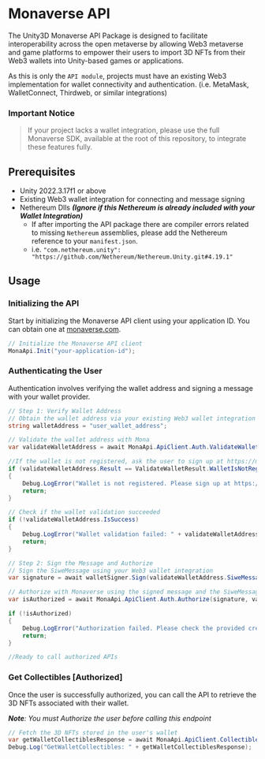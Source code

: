 # Monaverse API

The Unity3D Monaverse API Package is designed to facilitate interoperability across the open metaverse by allowing Web3 metaverse and game platforms to empower their users to import 3D NFTs from their Web3 wallets into Unity-based games or applications. 

As this is only the `API module`, projects must have an existing Web3 implementation for wallet connectivity and authentication. 
(i.e. MetaMask, WalletConnect, Thirdweb, or similar integrations)

### Important Notice

> If your project lacks a wallet integration, please use the full Monaverse SDK, available at the root of this repository, to integrate these features fully.

## Prerequisites

- Unity 2022.3.17f1 or above
- Existing Web3 wallet integration for connecting and message signing
- Nethereum Dlls _**(Ignore if this Nethereum is already included with your Wallet Integration)**_
  - If after importing the API package there are compiler errors related to missing `Nethereum` assemblies, please add the Nethereum reference to your `manifest.json`. 
  - i.e. `"com.nethereum.unity": "https://github.com/Nethereum/Nethereum.Unity.git#4.19.1"`

## Usage

### Initializing the API
Start by initializing the Monaverse API client using your application ID. You can obtain one at [monaverse.com](https://monaverse.com).

```csharp
// Initialize the Monaverse API client
MonaApi.Init("your-application-id");
```

### Authenticating the User
Authentication involves verifying the wallet address and signing a message with your wallet provider.

```csharp
// Step 1: Verify Wallet Address
// Obtain the wallet address via your existing Web3 wallet integration
string walletAddress = "user_wallet_address";

// Validate the wallet address with Mona
var validateWalletAddress = await MonaApi.ApiClient.Auth.ValidateWalletAddress(walletAddress);

//If the wallet is not registered, ask the user to sign up at https://monaverse.com
if (validateWalletAddress.Result == ValidateWalletResult.WalletIsNotRegistered)
{
    Debug.LogError("Wallet is not registered. Please sign up at https://monaverse.com");
    return;
}

// Check if the wallet validation succeeded
if (!validateWalletAddress.IsSuccess)
{
    Debug.LogError("Wallet validation failed: " + validateWalletAddress.ErrorMessage);
    return;
}

// Step 2: Sign the Message and Authorize
// Sign the SiweMessage using your Web3 wallet integration
var signature = await walletSigner.Sign(validateWalletAddress.SiweMessage);

// Authorize with Monaverse using the signed message and the SiweMessage
var isAuthorized = await MonaApi.ApiClient.Auth.Authorize(signature, validateWalletAddress.SiweMessage);

if (!isAuthorized)
{
    Debug.LogError("Authorization failed. Please check the provided credentials.");
    return;
}

//Ready to call authorized APIs
```

### Get Collectibles [Authorized]
Once the user is successfully authorized, you can call the API to retrieve the 3D NFTs associated with their wallet.

_**Note**: You must Authorize the user before calling this endpoint_
```csharp
// Fetch the 3D NFTs stored in the user's wallet
var getWalletCollectiblesResponse = await MonaApi.ApiClient.Collectibles.GetWalletCollectibles();
Debug.Log("GetWalletCollectibles: " + getWalletCollectiblesResponse);
```